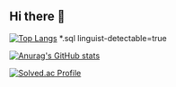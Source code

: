 ## Hi there 👋

<!--
**Song-Hyunsub/Song-Hyunsub** is a ✨ _special_ ✨ repository because its `README.md` (this file) appears on your GitHub profile.

Here are some ideas to get you started:

- 🔭 I’m currently working on ...
- 🌱 I’m currently learning ...
- 👯 I’m looking to collaborate on ...
- 🤔 I’m looking for help with ...
- 💬 Ask me about ...
- 📫 How to reach me: ...
- 😄 Pronouns: ...
- ⚡ Fun fact: ...
-->

[![Top Langs](https://github-readme-stats.vercel.app/api/top-langs/?username=Song-Hyunsub)](https://github.com/anuraghazra/github-readme-stats)
*.sql linguist-detectable=true

[![Anurag's GitHub stats](https://github-readme-stats.vercel.app/api?username=Song-Hyunsub)](https://github.com/anuraghazra/github-readme-stats)

[![Solved.ac Profile](http://mazassumnida.wtf/api/v2/generate_badge?boj=shs2101)](https://solved.ac/shs2101/)
